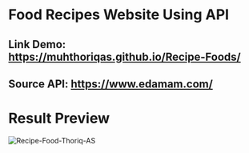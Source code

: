 # Food Recipes Website Using API

## Link Demo: https://muhthoriqas.github.io/Recipe-Foods/
## Source API: https://www.edamam.com/

# Result Preview
![Recipe-Food-Thoriq-AS](https://user-images.githubusercontent.com/72277295/183473050-9555aace-3c03-454f-a89b-f9fb0a608b95.png)
